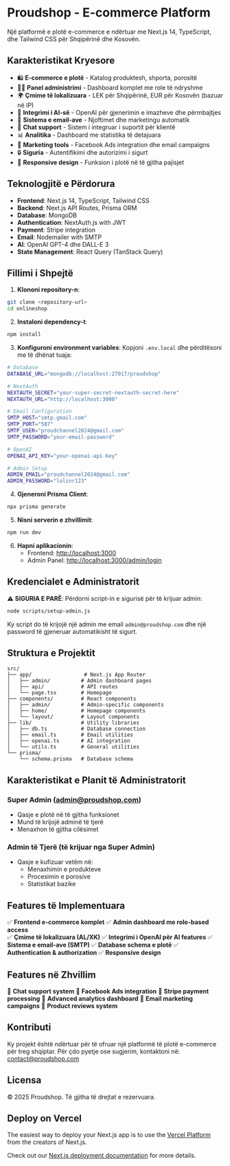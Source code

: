 # Proudshop - E-commerce Platform

Një platformë e plotë e-commerce e ndërtuar me Next.js 14, TypeScript, dhe Tailwind CSS për Shqipërinë dhe Kosovën.

## Karakteristikat Kryesore

- 🛍️ **E-commerce e plotë** - Katalog produktesh, shporta, porositë
- 👨‍💼 **Panel administrimi** - Dashboard komplet me role të ndryshme
- 🌍 **Çmime të lokalizuara** - LEK për Shqipërinë, EUR për Kosovën (bazuar në IP)
- 🤖 **Integrimi i AI-së** - OpenAI për gjenerimin e imazheve dhe përmbajtjes
- 📧 **Sistema e email-ave** - Njoftimet dhe marketingu automatik
- 💬 **Chat support** - Sistem i integruar i suportit për klientë
- 📊 **Analitika** - Dashboard me statistika të detajuara
- 🎯 **Marketing tools** - Facebook Ads integration dhe email campaigns
- 🔒 **Siguria** - Autentifikimi dhe autorizimi i sigurt
- 📱 **Responsive design** - Funksion i plotë në të gjitha pajisjet

## Teknologjitë e Përdorura

- **Frontend**: Next.js 14, TypeScript, Tailwind CSS
- **Backend**: Next.js API Routes, Prisma ORM
- **Database**: MongoDB
- **Authentication**: NextAuth.js with JWT
- **Payment**: Stripe integration
- **Email**: Nodemailer with SMTP
- **AI**: OpenAI GPT-4 dhe DALL-E 3
- **State Management**: React Query (TanStack Query)

## Fillimi i Shpejtë

1. **Klononi repository-n**:
```bash
git clone <repository-url>
cd onlineshop
```

2. **Instaloni dependency-t**:
```bash
npm install
```

3. **Konfiguroni environment variables**:
Kopjoni `.env.local` dhe përditësoni me të dhënat tuaja:
```bash
# Database
DATABASE_URL="mongodb://localhost:27017/proudshop"

# NextAuth
NEXTAUTH_SECRET="your-super-secret-nextauth-secret-here"
NEXTAUTH_URL="http://localhost:3000"

# Email Configuration
SMTP_HOST="smtp.gmail.com"
SMTP_PORT="587"
SMTP_USER="proudchannel2024@gmail.com"
SMTP_PASSWORD="your-email-password"

# OpenAI
OPENAI_API_KEY="your-openai-api-key"

# Admin Setup
ADMIN_EMAIL="proudchannel2024@gmail.com"
ADMIN_PASSWORD="lolinr123"
```

4. **Gjeneroni Prisma Client**:
```bash
npx prisma generate
```

5. **Nisni serverin e zhvillimit**:
```bash
npm run dev
```

6. **Hapni aplikacionin**:
   - Frontend: [http://localhost:3000](http://localhost:3000)
   - Admin Panel: [http://localhost:3000/admin/login](http://localhost:3000/admin/login)

## Kredencialet e Administratorit

⚠️ **SIGURIA E PARË**: Përdorni script-in e sigurisë për të krijuar admin:

```bash
node scripts/setup-admin.js
```

Ky script do të krijojë një admin me email `admin@proudshop.com` dhe një password të gjeneruar automatikisht të sigurt.

## Struktura e Projektit

```
src/
├── app/                 # Next.js App Router
│   ├── admin/          # Admin dashboard pages
│   ├── api/            # API routes
│   └── page.tsx        # Homepage
├── components/         # React components
│   ├── admin/          # Admin-specific components
│   ├── home/           # Homepage components
│   └── layout/         # Layout components
├── lib/                # Utility libraries
│   ├── db.ts           # Database connection
│   ├── email.ts        # Email utilities
│   ├── openai.ts       # AI integration
│   └── utils.ts        # General utilities
└── prisma/
    └── schema.prisma   # Database schema
```

## Karakteristikat e Planit të Administratorit

### Super Admin (admin@proudshop.com)
- Qasje e plotë në të gjitha funksionet
- Mund të krijojë adminë të tjerë
- Menaxhon të gjitha cilësimet

### Admin të Tjerë (të krijuar nga Super Admin)
- Qasje e kufizuar vetëm në:
  - Menaxhimin e produkteve
  - Procesimin e porosive
  - Statistikat bazike

## Features të Implementuara

✅ **Frontend e-commerce komplet**
✅ **Admin dashboard me role-based access**  
✅ **Çmime të lokalizuara (AL/XK)**
✅ **Integrimi i OpenAI për AI features**
✅ **Sistema e email-ave (SMTP)**
✅ **Database schema e plotë**
✅ **Authentication & authorization**
✅ **Responsive design**

## Features në Zhvillim

🔄 **Chat support system**
🔄 **Facebook Ads integration**
🔄 **Stripe payment processing**
🔄 **Advanced analytics dashboard**
🔄 **Email marketing campaigns**
🔄 **Product reviews system**

## Kontributi

Ky projekt është ndërtuar për të ofruar një platformë të plotë e-commerce për treg shqiptar. Për çdo pyetje ose sugjerim, kontaktoni në: contact@proudshop.com

## Licensa

© 2025 Proudshop. Të gjitha të drejtat e rezervuara.

## Deploy on Vercel

The easiest way to deploy your Next.js app is to use the [Vercel Platform](https://vercel.com/new?utm_medium=default-template&filter=next.js&utm_source=create-next-app&utm_campaign=create-next-app-readme) from the creators of Next.js.

Check out our [Next.js deployment documentation](https://nextjs.org/docs/app/building-your-application/deploying) for more details.
